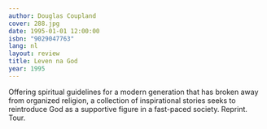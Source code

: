 ```yaml
---
author: Douglas Coupland
cover: 288.jpg
date: 1995-01-01 12:00:00
isbn: "9029047763"
lang: nl
layout: review
title: Leven na God
year: 1995
---
```


Offering spiritual guidelines for a modern generation that has broken away from organized religion, a collection of inspirational stories seeks to reintroduce God as a supportive figure in a fast-paced society. Reprint. Tour.
